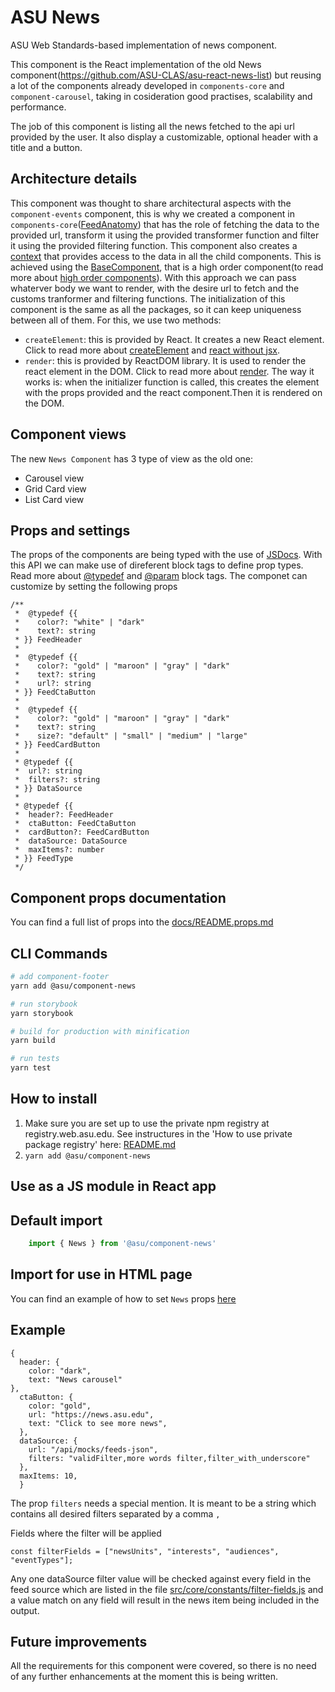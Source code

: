 # ASU News
ASU Web Standards-based implementation of news component.

This component is the React implementation of the old News component(https://github.com/ASU-CLAS/asu-react-news-list) but reusing a lot of the components already developed in `components-core` and `component-carousel`, taking in cosideration good practises, scalability and performance.

The job of this component is listing all the news fetched to the api url provided by the user. It also display a customizable, optional header with a title and a button.

## Architecture details
This component was thought to share architectural aspects with the `component-events` component, this is why we created a component in `components-core`([FeedAnatomy](../components-core/src/components/FeedAnatomy/FeedContainerContext.js)) that has the role of fetching the data to the provided url, transform it using the provided transformer function and filter it using the provided filtering function. This component also creates a [context](https://reactjs.org/docs/context.html) that provides access to the data in all the child components.
This is achieved using the [BaseComponent](./src/core/components/BaseFeed/index.js), that is a high order component(to read more about [high order components](https://reactjs.org/docs/higher-order-components.html)). With this approach we can pass whaterver body we want to render, with the desire url to fetch and the customs tranformer and filtering functions.
The initialization of this component is the same as all the packages, so it can keep uniqueness between all of them. For this, we use two methods:
 - `createElement`: this is provided by React. It creates a new React element. Click to read more about [createElement](https://reactjs.org/docs/react-api.html#createelement) and [react without jsx](https://reactjs.org/docs/react-without-jsx.html).
 - `render`: this is provided by ReactDOM library. It is used to render the react element in the DOM. Click to read more about [render](https://reactjs.org/docs/react-dom.html).
The way it works is: when the initializer function is called, this creates the element with the props provided and the react component.Then it is rendered on the DOM.

## Component views
The new `News Component` has 3 type of view as the old one:

- Carousel view
- Grid Card view
- List Card view
## Props and settings
The props of the components are being typed with the use of [JSDocs](https://jsdoc.app/about-getting-started.html). With this API we can make use of direferent block tags to define prop types. Read more about [@typedef](https://jsdoc.app/tags-typedef.html) and [@param](https://jsdoc.app/tags-param.html) block tags.
The componet can customize by setting the following props

```JS
/**
 *  @typedef {{
 *    color?: "white" | "dark"
 *    text?: string
 * }} FeedHeader
 *
 *  @typedef {{
 *    color?: "gold" | "maroon" | "gray" | "dark"
 *    text?: string
 *    url?: string
 * }} FeedCtaButton
 *
 *  @typedef {{
 *    color?: "gold" | "maroon" | "gray" | "dark"
 *    text?: string
 *    size?: "default" | "small" | "medium" | "large"
 * }} FeedCardButton
 *
 * @typedef {{
 *  url?: string
 *  filters?: string
 * }} DataSource
 *
 * @typedef {{
 *  header?: FeedHeader
 *  ctaButton: FeedCtaButton
 *  cardButton?: FeedCardButton
 *  dataSource: DataSource
 *  maxItems?: number
 * }} FeedType
 */

```

## Component props documentation

You can find a full list of props into the [docs/README.props.md](docs/README.props.md)

## CLI Commands

``` bash
# add component-footer
yarn add @asu/component-news

# run storybook
yarn storybook

# build for production with minification
yarn build

# run tests
yarn test

```

## How to install

1. Make sure you are set up to use the private npm registry at registry.web.asu.edu. See instructures in the 'How to use private package registry' here: [README.md](../../README.md)
2. ```yarn add @asu/component-news```

## Use as a JS module in React app

## Default import
```JAVASCRIPT
    import { News } from '@asu/component-news'
```

## Import for use in HTML page
You can find an example of how to set `News` props [here](/packages/component-news/examples/card-list-news.html)


## Example

```JS
{
  header: {
    color: "dark",
    text: "News carousel"
},
  ctaButton: {
    color: "gold",
    url: "https://news.asu.edu",
    text: "Click to see more news",
  },
  dataSource: {
    url: "/api/mocks/feeds-json",
    filters: "validFilter,more words filter,filter_with_underscore"
  },
  maxItems: 10,
  }
  ```

The prop `filters` needs a special mention.
It is meant to be a string which contains all desired filters separated by a comma `,`

Fields where the filter will be applied

```JS
const filterFields = ["newsUnits", "interests", "audiences", "eventTypes"];
```

Any one dataSource filter value will be checked against every field in the feed source
which are listed in the file [src/core/constants/filter-fields.js](/packages/component-news/src/core/constants/filter-fields.js) and a value match on any field will result in the news item being included in the output.

## Future improvements
All the requirements for this component were covered, so there is no need of any further enhancements at the moment this is being written.

